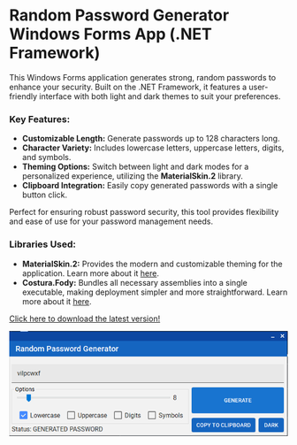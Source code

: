 # Random Password Generator Windows Forms App (.NET Framework)

This Windows Forms application generates strong, random passwords to enhance your security. Built on the .NET Framework, it features a user-friendly interface with both light and dark themes to suit your preferences.

### Key Features:
- **Customizable Length:** Generate passwords up to 128 characters long.
- **Character Variety:** Includes lowercase letters, uppercase letters, digits, and symbols.
- **Theming Options:** Switch between light and dark modes for a personalized experience, utilizing the **MaterialSkin.2** library.
- **Clipboard Integration:** Easily copy generated passwords with a single button click.

Perfect for ensuring robust password security, this tool provides flexibility and ease of use for your password management needs.

### Libraries Used:
- **MaterialSkin.2:** Provides the modern and customizable theming for the application. Learn more about it [here](https://www.nuget.org/packages/MaterialSkin.2/).
- **Costura.Fody:** Bundles all necessary assemblies into a single executable, making deployment simpler and more straightforward. Learn more about it [here](https://www.nuget.org/packages/Costura.Fody/).

[Click here to download the latest version!](https://github.com/ThatsJohnny/Random-Password-Generator/releases/download/Release/RandomPasswordGenerator.exe)

![Random Password Generator](https://github.com/ThatsJohnny/Random-Password-Generator/blob/main/rpg.png)

